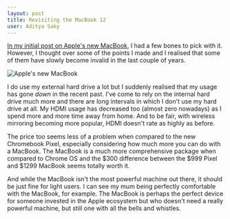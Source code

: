 ```yaml
---
layout: post
title: Revisiting the MacBook 12
user: Aditya Saky
---
```


[In my initial post on Apple's new MacBook](http://saky.in/Some-Thoughts-on-Apples-New-MacBook/), I had a few bones to pick with it. However, I thought over some of the points I made and I realised that some of them have slowly become invalid in the last couple of years.

![Apple's new MacBook](http://saky.in/images/apple-macbook.jpg "Taken from MacWorld")

I do use my external hard drive a lot but I suddenly realised that my usage has gone *down* in the recent past. I've come to rely on the internal hard drive much more and there are long intervals in which I don't use my hard drive at all. My HDMI usage has decreased too (almost zero nowadays) as I spend more and more time away from home. And to be fair, with wireless mirroring becoming more popular, HDMI doesn't rate as highly as before.

The price too seems less of a problem when compared to the new Chromebook Pixel, especially considering how much more you can do with a MacBook. The MacBook is a much more comprehensive package when compared to Chrome OS and the $300 difference between the $999 Pixel and $1299 MacBook seems totally worth it.

And while the MacBook isn't the most powerful machine out there, it should be just fine for light users. I can see my mum being perfectly comfortable with the MacBook, for example. The MacBook is perhaps the perfect device for someone invested in the Apple ecosystem but who doesn't need a really powerful machine, but still one with all the bells and whistles.
